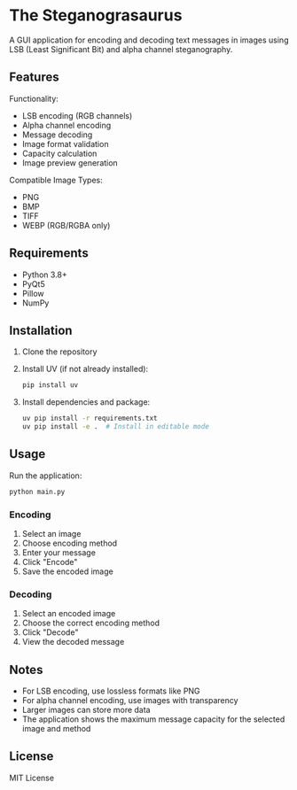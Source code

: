 # The Steganograsaurus

A GUI application for encoding and decoding text messages in images using LSB (Least Significant Bit) and alpha channel steganography.

## Features

Functionality:

- LSB encoding (RGB channels)
- Alpha channel encoding
- Message decoding
- Image format validation
- Capacity calculation
- Image preview generation

Compatible Image Types:

- PNG
- BMP
- TIFF
- WEBP (RGB/RGBA only)

## Requirements

- Python 3.8+
- PyQt5
- Pillow
- NumPy

## Installation

1. Clone the repository
2. Install UV (if not already installed):

   ```bash
   pip install uv
   ```

3. Install dependencies and package:

   ```bash
   uv pip install -r requirements.txt
   uv pip install -e .  # Install in editable mode
   ```

## Usage

Run the application:

```bash
python main.py
```

### Encoding

1. Select an image
2. Choose encoding method
3. Enter your message
4. Click "Encode"
5. Save the encoded image

### Decoding

1. Select an encoded image
2. Choose the correct encoding method
3. Click "Decode"
4. View the decoded message

## Notes

- For LSB encoding, use lossless formats like PNG
- For alpha channel encoding, use images with transparency
- Larger images can store more data
- The application shows the maximum message capacity for the selected image and method

## License

MIT License
